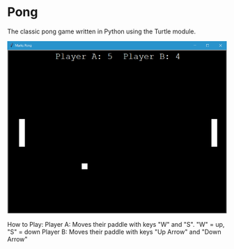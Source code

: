 # Pong
The classic pong game written in Python using the Turtle module.

![image](/Snippet.png)

How to Play:
Player A: Moves their paddle with keys "W" and "S". "W" = up, "S" = down
Player B: Moves their paddle with keys "Up Arrow" and "Down Arrow"
